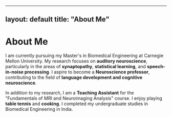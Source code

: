 <link rel="stylesheet" type="text/css" href="styles.css">

---
layout: default
title: "About Me"
---

# About Me

I am currently pursuing my Master's in Biomedical Engineering at Carnegie Mellon University. My research focuses on **auditory neuroscience**, particularly in the areas of **synaptopathy**, **statistical learning**, and **speech-in-noise processing**. I aspire to become a **Neuroscience professor**, contributing to the field of **language development and cognitive neuroscience**.

In addition to my research, I am a **Teaching Assistant** for the "Fundamentals of MRI and Neuroimaging Analysis" course. I enjoy playing **table tennis** and **cooking**. I completed my undergraduate studies in Biomedical Engineering in India.
